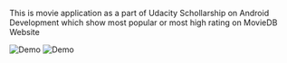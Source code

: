 This is movie application as a part of Udacity Schollarship on Android Development which show most popular or most high rating on MovieDB Website

<img alt="Demo" src="http://imgur.com/ikTczyR.png" /> <img alt="Demo" src="http://imgur.com/cYwB7Il.png" />

